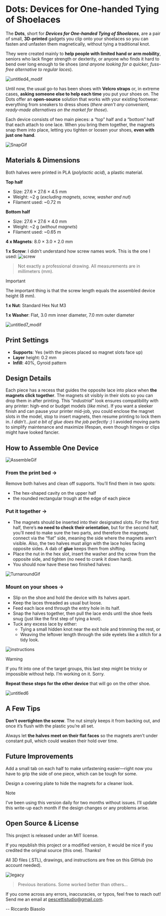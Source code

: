 # Dots: Devices for One-handed Tying of Shoelaces

The **Dots**, short for _**Devices for One-handed Tying of Shoelaces**_, are a pair of small, **3D-printed** gadgets you clip onto your shoelaces so you can fasten and unfasten them magnetically, without tying a traditional knot. 

They were created mainly to **help people with limited hand or arm mobility**, seniors who lack finger strength or dexterity, or anyone who finds it hard to bend over long enough to tie shoes (_and anyone looking for a quicker, fuss-free alternative to regular laces_).

![untitled4_modif](https://github.com/user-attachments/assets/ae7c48db-d742-42fb-a90c-1961388f7156)

Until now, the usual go-to has been shoes with **Velcro straps** or, in extreme cases, **asking someone else to help each time** you put your shoes on. The Dots offer an **open-source** solution that works with your existing footwear: everything from sneakers to dress shoes (_there aren’t any convenient, ready-made alternatives on the market for those_).

Each device consists of two main pieces: a “top” half and a “bottom” half that each attach to one lace. When you bring them together, the magnets snap them into place, letting you tighten or loosen your shoes, **even with just one hand**.

![SnapGif](https://github.com/user-attachments/assets/72428918-d4f3-488e-abad-1a47a7b3fbea)

## Materials & Dimensions
Both halves were printed in PLA (_polylactic acid_), a plastic material.

**Top half**

- Size: 27.6 × 27.6 × 4.5 mm
- Weight: ~2 g (_excluding magnets, screw, washer and nut_)
- Filament used: ~0.72 m

**Bottom half**

- Size: 27.6 × 27.6 × 4.0 mm
- Weight: ~2 g (_without magnets_)
- Filament used: ~0.65 m

**4 x Magnets**: 8.0 × 3.0 × 2.0 mm

**1 x Screw**: I didn’t understand how screw names work. This is the one I used:
![screw](https://github.com/user-attachments/assets/852e4fe7-a16b-4cdd-8834-81ab634fd2e7)
> Not exactly a professional drawing.
> All measurements are in millimeters (mm).

> [!IMPORTANT]
> The important thing is that the screw length equals the assembled device height (8 mm).

**1 x Nut**: Standard Hex Nut M3

**1 x Washer**: Flat, 3.0 mm inner diameter, 7.0 mm outer diameter

![untitled7_modif](https://github.com/user-attachments/assets/6f3cf563-c6fb-4d24-a464-8c6cf99334b8)

## Print Settings
- **Supports**: Yes (with the pieces placed so magnet slots face up)
- **Layer** height: 0.2 mm
- **Infill**: 40%, Gyroid pattern

## Design Details
Each piece has a recess that guides the opposite lace into place when **the magnets click together**. The magnets sit visibly in their slots so you can drop them in after printing. This “_industrial_” look ensures compatibility with any printer: high-end or budget models (_like mine_). 
If you want a sleeker finish and can pause your printer mid-job, you could enclose the magnet slots in the model, stop to insert magnets, then resume printing to lock them in. 
_I didn’t…just a bit of glue does the job perfectly :)_
I avoided moving parts to simplify maintenance and maximize lifespan, even though hinges or clips might have looked fancier.

## How to Assemble One Device

![AssembleGif](https://github.com/user-attachments/assets/6b34a604-836a-455b-a843-007c808c8403)

### From the print bed → 
Remove both halves and clean off supports. You’ll find them in two spots: 
- The hex-shaped cavity on the upper half
- the rounded rectangular trough at the edge of each piece

### Put it together →

- The magnets should be inserted into their designated slots. For the first half, there’s **no need to check their orientation**, but for the second half, you’ll need to make sure the two parts, and therefore the magnets, connect via the “flat” side, meaning the side where the magnets aren’t visible.
Also, the two halves must align with the lace holes facing opposite sides. A dab of **glue** keeps them from shifting.
- Place the nut in the hex slot, insert the washer and the screw from the opposite side, and tighten (no need to crank it down hard).
- You should now have these two finished halves:

![TurnaroundGif](https://github.com/user-attachments/assets/330e2ddf-8c3b-4afc-b09b-f4aa2619f45c)

### Mount on your shoes →

- Slip on the shoe and hold the device with its halves apart.
- Keep the laces threaded as usual but loose.
- Feed each lace end through the entry hole in its half.
- Snap the halves together, then pull the lace ends until the shoe feels snug (just like the first step of tying a knot).
- Tuck any excess lace by either:
  - Tying a small hidden knot near the exit hole and trimming the rest, or
  - Weaving the leftover length through the side eyelets like a stitch for a tidy look.

![instructions](https://github.com/user-attachments/assets/3af37dc1-2cfc-49c3-a2de-e6301a3d9233)

> [!WARNING]
> If you fit into one of the target groups, this last step might be tricky or impossible without help. I’m working on it. Sorry.

**Repeat these steps for the other device** that will go on the other shoe.

![untitled6](https://github.com/user-attachments/assets/2df86a35-dc05-476e-9364-cf50544b1cec)

## A Few Tips
**Don’t overtighten the screw**. The nut simply keeps it from backing out, and once it’s flush with the plastic you’re all set.

Always let **the halves meet on their flat faces** so the magnets aren’t under constant pull, which could weaken their hold over time.

## Future Improvements

Add a small tab on each half to make unfastening easier—right now you have to grip the side of one piece, which can be tough for some.

Design a covering plate to hide the magnets for a cleaner look.

> [!NOTE]
> I’ve been using this version daily for two months without issues. I’ll update this write-up each month if the design changes or any problems arise.

## Open Source & License
This project is released under an MIT license.

If you republish this project or a modified version, it would be nice if you credited the original source (this one). Thanks!

All 3D files (.STL), drawings, and instructions are free on this GitHub (no account needed).

![legacy](https://github.com/user-attachments/assets/9b17e0d5-bafa-4a3f-93d7-0dc3e7425bf6)
> Previous iterations. Some worked better than others...

If you come across any errors, inaccuracies, or typos, feel free to reach out!
Send me an email at pescettistudio@gmail.com.

-- Riccardo Biasolo
